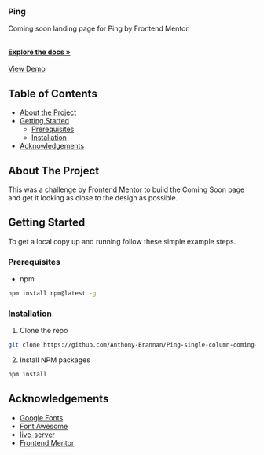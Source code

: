 <br />
<p >
  <h3>Ping</h3>
  Coming soon landing page for Ping by Frontend Mentor.
  <p >
    <br />
    <a href="https://github.com/Anthony-Brannan/Ping-single-column-coming-soon-page/"><strong>Explore the docs »</strong></a>
    <br />
    <br />
    <a href="https://anthony-brannan.github.io/Ping-single-column-coming-soon-page/">View Demo</a>
  </p>
</p>

## Table of Contents

* [About the Project](#about-the-project)
* [Getting Started](#getting-started)
  * [Prerequisites](#prerequisites)
  * [Installation](#installation)
* [Acknowledgements](#acknowledgements)

## About The Project
This was a challenge by <a href="https://beta.frontendmentor.io/" target="_blanl">Frontend Mentor</a> to build the Coming Soon page and get it looking as close to the design as possible.  

## Getting Started
To get a local copy up and running follow these simple example steps.

### Prerequisites
* npm
```sh
npm install npm@latest -g
```

### Installation

1. Clone the repo
```sh
git clone https://github.com/Anthony-Brannan/Ping-single-column-coming-soon-page.git
```
2. Install NPM packages
```sh
npm install
```

## Acknowledgements
* [Google Fonts](https://fonts.google.com/)
* [Font Awesome](https://fontawesome.com/)
* [live-server](https://www.npmjs.com/package/live-server)
* [Frontend Mentor](https://beta.frontendmentor.io/)

